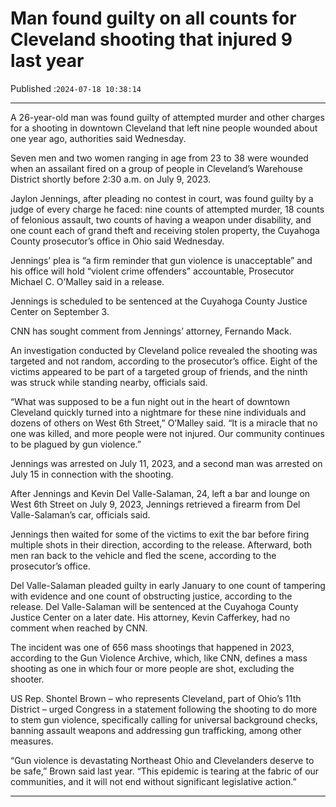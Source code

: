 # Man found guilty on all counts for Cleveland shooting that injured 9 last year

Published :`2024-07-18 10:38:14`

---

A 26-year-old man was found guilty of attempted murder and other charges for a shooting in downtown Cleveland that left nine people wounded about one year ago, authorities said Wednesday.

Seven men and two women ranging in age from 23 to 38 were wounded when an assailant fired on a group of people in Cleveland’s Warehouse District shortly before 2:30 a.m. on July 9, 2023.

Jaylon Jennings, after pleading no contest in court, was found guilty by a judge of every charge he faced: nine counts of attempted murder, 18 counts of felonious assault, two counts of having a weapon under disability, and one count each of grand theft and receiving stolen property, the Cuyahoga County prosecutor’s office in Ohio said Wednesday.

Jennings’ plea is “a firm reminder that gun violence is unacceptable” and his office will hold “violent crime offenders” accountable, Prosecutor Michael C. O’Malley said in a release.

Jennings is scheduled to be sentenced at the Cuyahoga County Justice Center on September 3.

CNN has sought comment from Jennings’ attorney, Fernando Mack.

An investigation conducted by Cleveland police revealed the shooting was targeted and not random, according to the prosecutor’s office. Eight of the victims appeared to be part of a targeted group of friends, and the ninth was struck while standing nearby, officials said.

“What was supposed to be a fun night out in the heart of downtown Cleveland quickly turned into a nightmare for these nine individuals and dozens of others on West 6th Street,” O’Malley said. “It is a miracle that no one was killed, and more people were not injured. Our community continues to be plagued by gun violence.”

Jennings was arrested on July 11, 2023, and a second man was arrested on July 15 in connection with the shooting.

After Jennings and Kevin Del Valle-Salaman, 24, left a bar and lounge on West 6th Street on July 9, 2023, Jennings retrieved a firearm from Del Valle-Salaman’s car, officials said.

Jennings then waited for some of the victims to exit the bar before firing multiple shots in their direction, according to the release. Afterward, both men ran back to the vehicle and fled the scene, according to the prosecutor’s office.

Del Valle-Salaman pleaded guilty in early January to one count of tampering with evidence and one count of obstructing justice, according to the release. Del Valle-Salaman will be sentenced at the Cuyahoga County Justice Center on a later date. His attorney, Kevin Cafferkey, had no comment when reached by CNN.

The incident was one of 656 mass shootings that happened in 2023, according to the Gun Violence Archive, which, like CNN, defines a mass shooting as one in which four or more people are shot, excluding the shooter.

US Rep. Shontel Brown – who represents Cleveland, part of Ohio’s 11th District – urged Congress in a statement following the shooting to do more to stem gun violence, specifically calling for universal background checks, banning assault weapons and addressing gun trafficking, among other measures.

“Gun violence is devastating Northeast Ohio and Clevelanders deserve to be safe,” Brown said last year. “This epidemic is tearing at the fabric of our communities, and it will not end without significant legislative action.”

---

